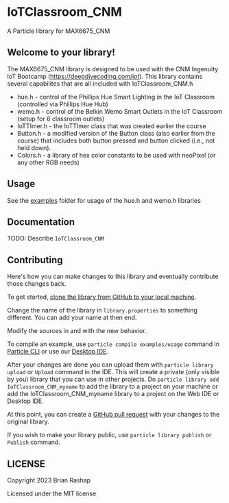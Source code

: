 # IoTClassroom_CNM

A Particle library for MAX6675_CNM

## Welcome to your library!

The MAX6675_CNM library is designed to be used with the CNM Ingenuity IoT Bootcamp (https://deepdivecoding.com/iot). This library contains several capabilites that are all included with IoTClassroom_CNM.h

* hue.h - control of the Phillips Hue Smart Lighting in the IoT Classroom (controlled via Phillips Hue Hub)
* wemo.h - control of the Belkin Wemo Smart Outlets in the IoT Classroom (setup for 6 classroom outlets)
* IoTTImer.h - the IoTTImer class that was created earlier the course
* Button.h - a modified version of the Button class (also earlier from the course) that includes both button pressed and button clicked (i.e., not held down).
* Colors.h - a library of hex color constants to be used with neoPixel (or any other RGB needs)

## Usage

See the [examples](examples) folder for usage of the hue.h and wemo.h libraries

## Documentation

TODO: Describe `IoTClassroom_CNM`

## Contributing

Here's how you can make changes to this library and eventually contribute those changes back.

To get started, [clone the library from GitHub to your local machine](https://help.github.com/articles/cloning-a-repository/).

Change the name of the library in `library.properties` to something different. You can add your name at then end.

Modify the sources in <src> and <examples> with the new behavior.

To compile an example, use `particle compile examples/usage` command in [Particle CLI](https://docs.particle.io/guide/tools-and-features/cli#update-your-device-remotely) or use our [Desktop IDE](https://docs.particle.io/guide/tools-and-features/dev/#compiling-code).

After your changes are done you can upload them with `particle library upload` or `Upload` command in the IDE. This will create a private (only visible by you) library that you can use in other projects. Do `particle library add IoTClassroom_CNM_myname` to add the library to a project on your machine or add the IoTClassroom_CNM_myname library to a project on the Web IDE or Desktop IDE.

At this point, you can create a [GitHub pull request](https://help.github.com/articles/about-pull-requests/) with your changes to the original library. 

If you wish to make your library public, use `particle library publish` or `Publish` command.

## LICENSE
Copyright 2023 Brian Rashap

Licensed under the MIT license
